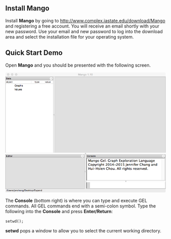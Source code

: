 ## Install Mango

Install **Mango** by going to http://www.complex.iastate.edu/download/Mango and registering a free account. You will receive an email shortly with your new password. Use your email and new password to log into the download area and select the installation file for your operating system. 

## Quick Start Demo
Open **Mango** and you should be presented with the following screen.

![](start.png)

The **Console** (bottom right) is where you can type and execute GEL commands. All GEL commands end with a semi-colon symbol. Type the following into the **Console** and press **Enter/Return**:

```
setwd();
```

**setwd** pops a window to allow you to select the current working directory. 